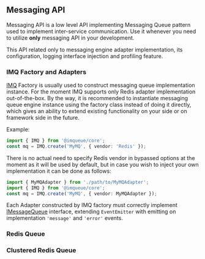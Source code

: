 ## Messaging API

Messaging API is a low level API implementing Messaging Queue pattern used
to implement inter-service communication. Use it whenever you need to utilize
**only** messaging API in your development.

This API related only to messaging engine adapter implementation, its 
configuration, logging interface injection and profiling feature. 

### IMQ Factory and Adapters

[IMQ](/api/core/{{latest_core}}/classes/imq.html) Factory is usually used to 
construct messaging queue implementation instance.
For the moment IMQ supports only Redis adapter implementation out-of-the-box.
By the way, it is recommended to instantiate messaging queue engine instance
using the factory class instead of doing it directly, which gives an ability 
to extend existing functionality on your side or on framework side in the future.

Example:

~~~typescript
import { IMQ } from '@imqueue/core';
const mq = IMQ.create('MyMQ', { vendor: 'Redis' });
~~~

There is no actual need to specify Redis vendor in bypassed options at the moment
as it will be used by default, but in case you wish to inject your own 
implementation it can be done as follows:

~~~typescript
import { MyMQAdapter } from './path/to/MyMQAdapter';
import { IMQ } from '@imqueue/core';
const mq = IMQ.create('MyMQ', { vendor: MyMQAdapter });
~~~

Each Adapter constructed by IMQ factory must correctly implement 
[IMessageQueue](/api/core/{{latest_core}}/interfaces/imessagequeue.html)
interface, extending `EventEmitter` with emitting on implementation `'message'` 
and `'error'` events.

### Redis Queue

### Clustered Redis Queue
